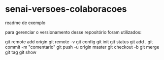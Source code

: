# senai-versoes-colaboracoes

readme de exemplo

para gerenciar o versionamento desse repositório foram utilizados:


git remote add origin 
git remote -v
git config
git init
git status
git add .
git commit -m "comentario"
git push -u origin master
git checkout -b
git merge
git tag
git show

